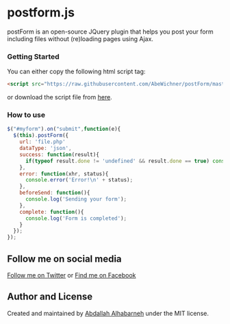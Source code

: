 # postform.js
postForm is an open-source JQuery plugin that helps you post your form including files without (re)loading pages using Ajax.

### Getting Started
You can either copy the following html script tag:
```html
<script src="https://raw.githubusercontent.com/AbeWichner/postForm/master/gapostform.js"></script>
```
or download the script file from [here](https://github.com/AbeWichner/postForm/archive/master.zip).
### How to use
```javascript
$("#myform").on("submit",function(e){
  $(this).postForm({
    url: 'file.php'
    dataType: 'json',
    success: function(result){
      if(typeof result.done != 'undefined' && result.done == true) console.info('Done');
    },
    error: function(xhr, status){
      console.error('Error!\n' + status);
    },
    beforeSend: function(){
      console.log('Sending your form');
    },
    complete: function(){
      console.log('Form is completed');
    }
  });
});
```
## Follow me on social media
[Follow me on Twitter](https://twitter.com/abewichner) or [Find me on Facebook](https://www.facebook.com/abe.wichner)

## Author and License
Created and maintained by [Abdallah Alhabarneh](https://github.com/abewichner) under the MIT license.
